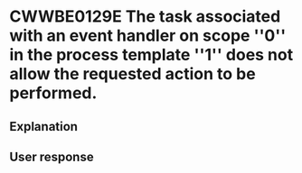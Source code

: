 # CWWBE0129E The task associated with an event handler on scope ''0'' in the process template ''1'' does not allow the requested action to be performed.

## Explanation

## User response